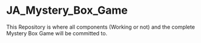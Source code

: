 # JA_Mystery_Box_Game
This Repository is where all components (Working or not) and the complete Mystery Box Game will be committed to.
